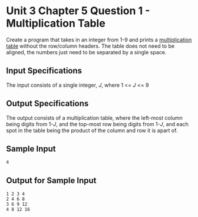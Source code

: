 # Unit 3 Chapter 5 Question 1 - Multiplication Table

Create a program that takes in an integer from 1-9 and prints a [multiplication table](https://en.wikipedia.org/wiki/Multiplication_table#Modern_times) without the row/column headers. The table does not need to be aligned, the numbers just need to be separated by a single space.

## Input Specifications
The input consists of a single integer, $J$, where 1 <= $J$ <= 9

## Output Specifications
The output consists of a multiplication table, where the left-most column being digits from 1-$J$, and the top-most row being digits from 1-$J$, and each spot in the table being the product of the column and row it is apart of.

## Sample Input
```
4
```

## Output for Sample Input
```
1 2 3 4
2 4 6 8
3 6 9 12
4 8 12 16
```
